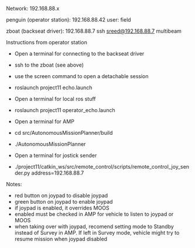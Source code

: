 Network: 192.168.88.x

penguin (operator station): 192.168.88.42
    user: field

zboat (backseat driver): 192.168.88.7
    ssh sreed@192.168.88.7 multibeam
    

Instructions from operator station

- Open a terminal for connecting to the backseat driver
- ssh to the zboat (see above)
- use the screen command to open a detachable session
- roslaunch project11 echo.launch

- Open a terminal for local ros stuff
- roslaunch project11 operator_echo.launch

- Open a terminal for AMP
- cd src/AutonomousMissionPlanner/build
- ./AutonomousMissionPlanner

- Open a terminal for jostick sender
- ./project11/catkin_ws/src/remote_control/scripts/remote_control_joy_sender.py address=192.168.88.7

Notes:

- red button on joypad to disable joypad
- green button on joypad to enable joypad
- if joypad is enabled, it overrides MOOS
- enabled must be checked in AMP for vehicle to listen to joypad or MOOS
- when taking over with joypad, recomend setting mode to Standby instead of Survey in AMP. If left in Survey mode, vehicle might try to resume mission when joypad disabled


